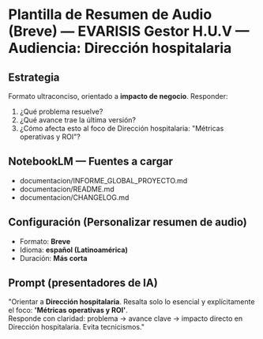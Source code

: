 # Plantilla de Resumen de Audio (Breve) — EVARISIS Gestor H.U.V — Audiencia: Dirección hospitalaria

## Estrategia
Formato ultraconciso, orientado a **impacto de negocio**. Responder:
1) ¿Qué problema resuelve?  
2) ¿Qué avance trae la última versión?  
3) ¿Cómo afecta esto al foco de Dirección hospitalaria: "Métricas operativas y ROI"?

## NotebookLM — Fuentes a cargar
- documentacion/INFORME_GLOBAL_PROYECTO.md
- documentacion/README.md
- documentacion/CHANGELOG.md

## Configuración (Personalizar resumen de audio)
- Formato: **Breve**
- Idioma: **español (Latinoamérica)**
- Duración: **Más corta**

## Prompt (presentadores de IA)
"Orientar a **Dirección hospitalaria**. Resalta solo lo esencial y explícitamente el foco: **'Métricas operativas y ROI'**.  
Responde con claridad: problema → avance clave → impacto directo en Dirección hospitalaria. Evita tecnicismos."